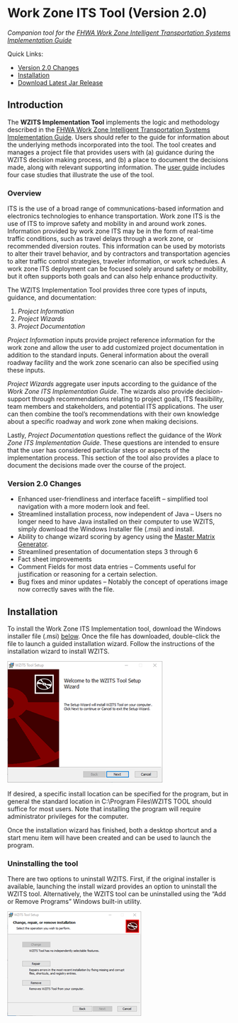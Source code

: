 # Work Zone ITS Tool (Version 2.0)

*Companion tool for the [FHWA Work Zone Intelligent Transportation Systems Implementation Guide](https://ops.fhwa.dot.gov/publications/fhwahop14008/fhwahop14008.pdf)*

Quick Links:
* [Version 2.0 Changes](#version-two-changes)
* [Installation](#installation)
* [Download Latest Jar Release](https://github.com/kittelson/WZITS_Tool/releases)

## Introduction

The **WZITS Implementation Tool** implements the logic and methodology described in the 
[FHWA Work Zone Intelligent Transportation Systems Implementation Guide](https://ops.fhwa.dot.gov/publications/fhwahop14008/fhwahop14008.pdf). 
Users should refer to the guide for information about the underlying methods incorporated into the tool. The tool creates
and manages a project file that provides users with (a) guidance during the WZITS decision making
process, and (b) a place to document the decisions made, along with relevant supporting 
information. The [user guide](WZITS%20User%20Guide%20V2_0.pdf) includes four case studies that illustrate the use of the tool.

### Overview

ITS is the use of a broad range of communications-based information and electronics
technologies to enhance transportation. Work zone ITS is the use of ITS to improve safety and
mobility in and around work zones. Information provided by work zone ITS may be in the form of
real-time traffic conditions, such as travel delays through a work zone, or recommended
diversion routes. This information can be used by motorists to alter their travel behavior, and by
contractors and transportation agencies to alter traffic control strategies, traveler information, or
work schedules. A work zone ITS deployment can be focused solely around safety or mobility,
but it often supports both goals and can also help enhance productivity.

The WZITS Implementation Tool provides three core types of inputs, guidance, and
documentation:

1. *Project Information*
2. *Project Wizards*
3. *Project Documentation*

*Project Information* inputs provide project reference information for the work zone and allow the
user to add customized project documentation in addition to the standard inputs. General
information about the overall roadway facility and the work zone scenario can also be specified
using these inputs.

*Project Wizards* aggregate user inputs according to the guidance of the *Work Zone ITS
Implementation Guide*. The wizards also provide decision-support through recommendations
relating to project goals, ITS feasibility, team members and stakeholders, and potential ITS
applications. The user can then combine the tool’s recommendations with their own knowledge
about a specific roadway and work zone when making decisions.

Lastly, *Project Documentation* questions reflect the guidance of the *Work Zone ITS
Implementation Guide*. These questions are intended to ensure that the user has considered
particular steps or aspects of the implementation process. This section of the tool also provides a
place to document the decisions made over the course of the project.

### Version 2.0 Changes
* Enhanced user-friendliness and interface facelift – simplified tool navigation with a more modern look and feel.
* Streamlined installation process, now independent of Java – Users no longer need to have Java installed on their computer to use WZITS, simply download the Windows Installer file (.msi) and install.
* Ability to change wizard scoring by agency using the [Master Matrix Generator](Master_Matrix_Generator_V3.xlsm).
* Streamlined presentation of documentation steps 3 through 6
* Fact sheet improvements
* Comment Fields for most data entries – Comments useful for justification or reasoning for a certain selection. 
* Bug fixes and minor updates – Notably the concept of operations image now correctly saves with the file. 


## Installation

To install the Work Zone ITS Implementation tool, download the Windows installer file (.msi) 
[below](https://github.com/kittelson/WZITS_Tool/releases). Once the file has downloaded, double-click the file to launch
a guided installation wizard. Follow the instructions of the installation wizard to install WZITS.  

![Installation Wizard](img/install_1.png)

If desired, a specific install location can be specified for the program, but in general the standard location 
in C:\Program Files\WZITS TOOL should suffice for most users.  Note that installing the program will 
require administrator privileges for the computer.

Once the installation wizard has finished, both a desktop shortcut and a start menu item will have been created and can
be used to launch the program.


### Uninstalling the tool

There are two options to uninstall WZITS.  First, if the original installer is available, launching the install wizard
provides an option to uninstall the WZITS tool.  Alternatively, the WZITS tool can be uninstalled using the 
“Add or Remove Programs” Windows built-in utility.

![Uninstalling the Tool](img/install_2.png)